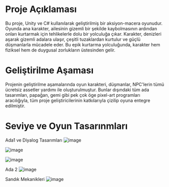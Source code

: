 # Proje Açıklaması
Bu proje, Unity ve C# kullanılarak geliştirilmiş bir aksiyon-macera oyunudur. Oyunda ana karakter, ailesinin gizemli bir şekilde kaybolmasının ardından onları kurtarmak için tehlikelerle dolu bir yolculuğa çıkar. Karakter, denizleri aşarak gizemli adalara ulaşır, çeşitli tuzaklardan kurtulur ve güçlü düşmanlarla mücadele eder. Bu epik kurtarma yolculuğunda, karakter hem fiziksel hem de duygusal zorlukların üstesinden gelir.

# Geliştirilme Aşaması
Projenin geliştirilme aşamalarında oyun karakteri, düşmanlar, NPC'lerin tümü ücretsiz assetler yardımı ile oluşturulmuştur. Bunlar dışındaki tüm ada tasarımları, papağan, gemi gibi pek çok öge pixel-art programları aracılığıyla, tüm proje geliştiricilerinin katkılarıyla çizilip oyuna entegre edilmiştir. 

# Seviye ve Oyun Tasarınmları

Ada1 ve Diyalog Tasarımları
![image](https://github.com/user-attachments/assets/9ddddf19-243b-493c-b9c8-2bd3488fab53)

![image](https://github.com/user-attachments/assets/bae590c5-9e7f-4140-9bb6-5920d9439eb9)

![image](https://github.com/user-attachments/assets/884ecfb1-590f-49a0-bd4d-0f4718e0a4a0)


Ada 2
![image](https://github.com/user-attachments/assets/5231721f-7b96-4f82-8c87-7c127e3dc20c)

Sandık Mekanikleri
![image](https://github.com/user-attachments/assets/d8dcf99e-5fba-4a4e-a7d0-d58b191f6aba)





